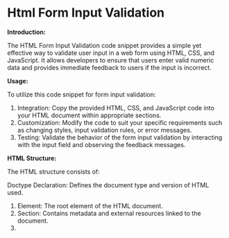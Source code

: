 # Html Form Input Validation 

**Introduction:**

The HTML Form Input Validation code snippet provides a simple yet effective way to validate user input in a web form using HTML, CSS, and JavaScript. It allows developers to ensure that users enter valid numeric data and provides immediate feedback to users if the input is incorrect.

**Usage:**

To utilize this code snippet for form input validation:

1. Integration: Copy the provided HTML, CSS, and JavaScript code into your HTML document within appropriate sections.
2. Customization: Modify the code to suit your specific requirements such as changing styles, input validation rules, or error messages.
3. Testing: Validate the behavior of the form input validation by interacting with the input field and observing the feedback messages.

**HTML Structure:**

The HTML structure consists of:

Doctype Declaration: Defines the document type and version of HTML used.
1. <html> Element: The root element of the HTML document.
2. <head> Section: Contains metadata and external resources linked to the document.
3. <style> Element: Defines CSS styles to be applied to elements within the document.
4. <body> Section: Contains the visible content of the HTML document.
5. Prompt Text: Instructs the user to enter a number.
6. Input Field: Allows the user to input numeric data.
7. Validation Placeholder: An area to display validation messages.


**JavaScript Functionality:**

The JavaScript code provides real-time validation of user input:

1. val(x) Function: This function is triggered when the user types in the input field.
2. Parameter: x represents the input element.
3. Input Validation:
4. Checks if the input is not a number using the isNaN() function.
5. isplays a message if non-numeric characters are entered.
6. Checks if the length of the input is greater than 10 digits and displays a message if it exceeds this limit.
7. Clears any previous validation messages if the input is valid.

**Customization Options:**
1. Styling: Modify the CSS styles to change the appearance of elements such as font, color, and alignment.
2. Validation Rules: Adjust the JavaScript function to implement custom validation rules based on specific requirements.
3. Error Messages: Customize the error messages displayed to users to provide clear guidance on input requirements.

**Compatibility:**

This code snippet is compatible with modern web browsers that support HTML5, CSS3, and JavaScript, ensuring a consistent user experience across different platforms.

**Conclusion:**

The HTML Form Input Validation code snippet offers a straightforward solution for implementing input validation in web forms. By integrating this code into your web projects, you can enhance user experience by providing instant feedback on input correctness, leading to improved data quality and user satisfaction.
